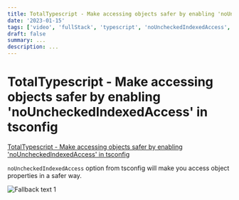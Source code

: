 ```yaml
---
title: TotalTypescript - Make accessing objects safer by enabling 'noUncheckedIndexedAccess' in tsconfig
date: '2023-01-15'
tags: ['video', 'fullStack', 'typescript', 'noUncheckedIndexedAccess', 'read', 'withResume']
draft: false
summary: ...
description: ...
---
```


# TotalTypescript - Make accessing objects safer by enabling 'noUncheckedIndexedAccess' in tsconfig

[TotalTypescript - Make accessing objects safer by enabling 'noUncheckedIndexedAccess' in tsconfig](https://www.totaltypescript.com/tips/make-accessing-objects-safer-by-enabling-nouncheckedindexedaccess-in-tsconfig)

`noUncheckedIndexedAccess` option from tsconfig will make you access object properties in a safer way.

![Fallback text 1](/static/assets/pasted-image-20221012184108.png)